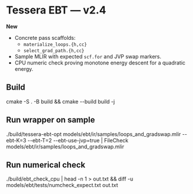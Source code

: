 # Tessera EBT — v2.4

**New**
- Concrete pass scaffolds:
  - `materialize_loops.{h,cc}`
  - `select_grad_path.{h,cc}`
- Sample MLIR with expected `scf.for` and JVP swap markers.
- CPU numeric check proving monotone energy descent for a quadratic energy.

## Build
cmake -S . -B build && cmake --build build -j

## Run wrapper on sample
./build/tessera-ebt-opt models/ebt/ir/samples/loops_and_gradswap.mlir --ebt-K=3 --ebt-T=2 --ebt-use-jvp=true | FileCheck models/ebt/ir/samples/loops_and_gradswap.mlir

## Run numerical check
./build/ebt_check_cpu | head -n 1 > out.txt && diff -u models/ebt/tests/numcheck_expect.txt out.txt
